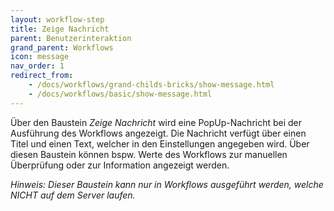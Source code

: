 ```yaml
---
layout: workflow-step
title: Zeige Nachricht
parent: Benutzerinteraktion
grand_parent: Workflows
icon: message
nav_order: 1
redirect_from:
    - /docs/workflows/grand-childs-bricks/show-message.html
    - /docs/workflows/basic/show-message.html
---
```


Über den Baustein _Zeige Nachricht_ wird eine PopUp-Nachricht bei der Ausführung des Workflows angezeigt.
Die Nachricht verfügt über einen Titel und einen Text, welcher in den Einstellungen angegeben wird.
Über diesen Baustein können bspw. Werte des Workflows zur manuellen Überprüfung oder zur Information angezeigt werden.

_Hinweis: Dieser Baustein kann nur in Workflows ausgeführt werden, welche NICHT auf dem Server laufen._

